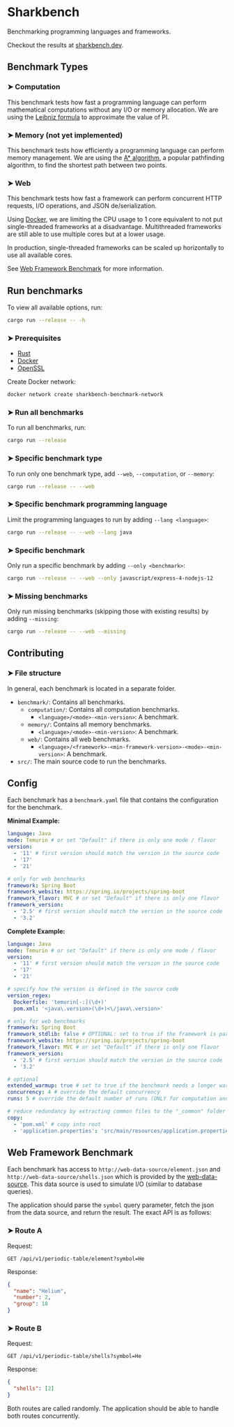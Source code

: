 # Sharkbench

Benchmarking programming languages and frameworks.

Checkout the results at [sharkbench.dev](https://sharkbench.dev).

## Benchmark Types

### ➤ Computation

This benchmark tests how fast a programming language can perform mathematical computations without any I/O or memory allocation.
We are using the [Leibniz formula](https://en.wikipedia.org/wiki/Leibniz_formula_for_%CF%80) to approximate the value of PI.

### ➤ Memory (not yet implemented)

This benchmark tests how efficiently a programming language can perform memory management.
We are using the [A* algorithm](https://en.wikipedia.org/wiki/A*_search_algorithm), a popular pathfinding algorithm, to find the shortest path between two points.

### ➤ Web

This benchmark tests how fast a framework can perform concurrent HTTP requests, I/O operations, and JSON de/serialization.

Using [Docker](https://www.docker.com/), we are limiting the CPU usage to 1 core equivalent to not put single-threaded frameworks at a disadvantage.
Multithreaded frameworks are still able to use multiple cores but at a lower usage.

In production, single-threaded frameworks can be scaled up horizontally to use all available cores.

See [Web Framework Benchmark](#web-framework-benchmark) for more information.

## Run benchmarks

To view all available options, run:

```bash
cargo run --release -- -h
```

### ➤ Prerequisites

- [Rust](https://www.rust-lang.org/)
- [Docker](https://www.docker.com/)
- [OpenSSL](https://www.openssl.org/)

Create Docker network:

```bash
docker network create sharkbench-benchmark-network
```

### ➤ Run all benchmarks

To run all benchmarks, run:

```bash
cargo run --release
```

### ➤ Specific benchmark type

To run only one benchmark type, add `--web`, `--computation`, or `--memory`:

```bash
cargo run --release -- --web
```

### ➤ Specific benchmark programming language

Limit the programming languages to run by adding `--lang <language>`:

```bash
cargo run --release -- --web --lang java
```

### ➤ Specific benchmark

Only run a specific benchmark by adding `--only <benchmark>`:

```bash
cargo run --release -- --web --only javascript/express-4-nodejs-12
```

### ➤ Missing benchmarks

Only run missing benchmarks (skipping those with existing results) by adding `--missing`:

```bash
cargo run --release -- --web --missing
```

## Contributing

### ➤ File structure

In general, each benchmark is located in a separate folder.

- `benchmark/`: Contains all benchmarks.
  - `computation/`: Contains all computation benchmarks.
    - `<language>/<mode>-<min-version>`: A benchmark.
  - `memory/`: Contains all memory benchmarks.
    - `<language>/<mode>-<min-version>`: A benchmark.
  - `web/`: Contains all web benchmarks.
    - `<language>/<framework>-<min-framework-version>-<mode>-<min-version>`: A benchmark.
- `src/`: The main source code to run the benchmarks.

## Config

Each benchmark has a `benchmark.yaml` file that contains the configuration for the benchmark.

**Minimal Example:**

```yaml
language: Java
mode: Temurin # or set "Default" if there is only one mode / flavor
version:
  - '11' # first version should match the version in the source code
  - '17'
  - '21'

# only for web benchmarks
framework: Spring Boot
framework_website: https://spring.io/projects/spring-boot
framework_flavor: MVC # or set "Default" if there is only one flavor
framework_version:
  - '2.5' # first version should match the version in the source code
  - '3.2'
```

**Complete Example:**

```yaml
language: Java
mode: Temurin # or set "Default" if there is only one mode / flavor
version:
  - '11' # first version should match the version in the source code
  - '17'
  - '21'

# specify how the version is defined in the source code
version_regex:
  Dockerfile: 'temurin[-:](\d+)'
  pom.xml: '<java\.version>(\d+)<\/java\.version>'

# only for web benchmarks
framework: Spring Boot
framework_stdlib: false # OPTIONAL: set to true if the framework is part of the standard library
framework_website: https://spring.io/projects/spring-boot
framework_flavor: MVC # or set "Default" if there is only one flavor
framework_version:
  - '2.5' # first version should match the version in the source code
  - '3.2'

# optional
extended_warmup: true # set to true if the benchmark needs a longer warmup
concurrency: 4 # override the default concurrency
runs: 5 # override the default number of runs (ONLY for computation and memory benchmarks)

# reduce redundancy by extracting common files to the "_common" folder
copy:
  - 'pom.xml' # copy into root
  - 'application.properties': 'src/main/resources/application.properties' # copy into specific folder
```

## Web Framework Benchmark

Each benchmark has access to `http://web-data-source/element.json` and `http://web-data-source/shells.json`
which is provided by the [web-data-source](https://github.com/sharkbench/sharkbench/tree/main/src/benchmark/web/data/static).
This data source is used to simulate I/O (similar to database queries).

The application should parse the `symbol` query parameter, fetch the json from the data source, and return the result.
The exact API is as follows:

### ➤ Route A

Request:

```text
GET /api/v1/periodic-table/element?symbol=He
```

Response:

```json
{
  "name": "Helium",
  "number": 2,
  "group": 18
}
```

### ➤ Route B

Request:

```text
GET /api/v1/periodic-table/shells?symbol=He
```

Response:

```json
{
  "shells": [2]
}
```

Both routes are called randomly. The application should be able to handle both routes concurrently.
